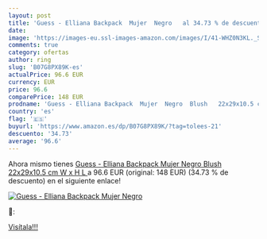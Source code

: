 ```yaml
---
layout: post
title: 'Guess - Elliana Backpack  Mujer  Negro   al 34.73 % de descuento'
date: 
image: 'https://images-eu.ssl-images-amazon.com/images/I/41-WHZ0N3KL._SL200_.jpg'
comments: true
category: ofertas
author: ring
slug: 'B07G8PX89K-es'
actualPrice: 96.6 EUR
currency: EUR
price: 96.6
comparePrice: 148 EUR
prodname: 'Guess - Elliana Backpack  Mujer  Negro  Blush   22x29x10.5 cm  W x H L '
country: 'es'
flag: '🇪🇸'
buyurl: 'https://www.amazon.es/dp/B07G8PX89K/?tag=tolees-21'
descuento: '34.73'
average: '96.6'
---
```


Ahora mismo tienes [Guess - Elliana Backpack  Mujer  Negro  Blush   22x29x10.5 cm  W x H L ](https://www.amazon.es/dp/B07G8PX89K/?tag=tolees-21) a 96.6 EUR (original: 148 EUR) (34.73 %  de descuento) en el siguiente enlace!

[![Guess - Elliana Backpack  Mujer  Negro  ](https://images-eu.ssl-images-amazon.com/images/I/41-WHZ0N3KL._SL200_.jpg)](https://www.amazon.es/dp/B07G8PX89K/?tag=tolees-21)

🔎:


[Visítala!!!](https://www.amazon.es/dp/B07G8PX89K/?tag=tolees-21)
